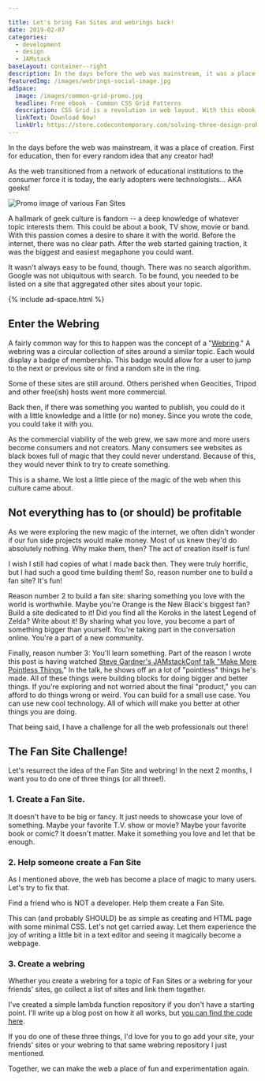 ```yaml
---

title: Let's bring Fan Sites and webrings back!
date: 2019-02-07
categories:
  - development
  - design
  - JAMstack
baseLayout: container--right
description: In the days before the web was mainstream, it was a place of creation. First for education, then for every random idea that any creator had! As the web transitioned from a network of educational institutions to the consumer force it is today, the early adopters were technologists... AKA geeks! 
featuredImg: /images/webrings-social-image.jpg
adSpace: 
  image: /images/common-grid-promo.jpg
  headline: Free ebook - Common CSS Grid Patterns
  description: CSS Grid is a revolution in web layout. With this ebook, I cover 3 design patterns that Grid solves easier, better and more creatively to help push our designs in better directions.
  linkText: Download Now!
  linkUrl: https://store.codecontemporary.com/solving-three-design-problems-with-css-grid/buy
---
```




In the days before the web was mainstream, it was a place of creation. First for education, then for every random idea that any creator had!

As the web transitioned from a network of educational institutions to the consumer force it is today, the early adopters were technologists... AKA geeks!

![Promo image of various Fan Sites](/images/webrings-main-image.jpg)

A hallmark of geek culture is fandom -- a deep knowledge of whatever topic interests them. This could be about a book, TV show, movie or band. With this passion comes a desire to share it with the world. Before the internet, there was no clear path. After the web started gaining traction, it was the biggest and easiest megaphone you could want.

It wasn't always easy to be found, though. There was no search algorithm. Google was not ubiquitous with search. To be found, you needed to be listed on a site that aggregated other sites about your topic.

{% include ad-space.html %}

## Enter the Webring

A fairly common way for this to happen was the concept of a "[Webring](https://en.wikipedia.org/wiki/Webring)." A webring was a circular collection of sites around a similar topic. Each would display a badge of membership. This badge would allow for a user to jump to the next or previous site or find a random site in the ring.

Some of these sites are still around. Others perished when Geocities, Tripod and other free(ish) hosts went more commercial.

Back then, if there was something you wanted to publish, you could do it with a little knowledge and a little (or no) money. Since you wrote the code, you could take it with you.

As the commercial viability of the web grew, we saw more and more users become consumers and not creators. Many consumers see websites as black boxes full of magic that they could never understand. Because of this, they would never think to try to create something.

This is a shame. We lost a little piece of the magic of the web when this culture came about.

## Not everything has to (or should) be profitable

As we were exploring the new magic of the internet, we often didn't wonder if our fun side projects would make money. Most of us knew they'd do absolutely nothing. Why make them, then? The act of creation itself is fun!

I wish I still had copies of what I made back then. They were truly horrific, but I had such a good time building them! So, reason number one to build a fan site? It's fun!

Reason number 2 to build a fan site: sharing something you love with the world is worthwhile. Maybe you're Orange is the New Black's biggest fan? Build a site dedicated to it! Did you find all the Koroks in the latest Legend of Zelda? Write about it! By sharing what you love, you become a part of something bigger than yourself. You're taking part in the conversation online. You're a part of a new community.

Finally, reason number 3: You'll learn something. Part of the reason I wrote this post is having watched [Steve Gardner's JAMstackConf talk "Make More Pointless Things.](https://www.youtube.com/watch?v=q1qSxmfMIcI)" In the talk, he shows off an a lot of "pointless" things he's made. All of these things were building blocks for doing bigger and better things. If you're exploring and not worried about the final "product," you can afford to do things wrong or weird. You can build for a small use case. You can use new cool technology. All of which will make you better at other things you are doing.

That being said, I have a challenge for all the web professionals out there!

## The Fan Site Challenge!

Let's resurrect the idea of the Fan Site and webring! In the next 2 months, I want you to do one of three things (or all three!).

### 1\. Create a Fan Site.

It doesn't have to be big or fancy. It just needs to showcase your love of something. Maybe your favorite T.V. show or movie? Maybe your favorite book or comic? It doesn't matter. Make it something you love and let that be enough.

### 2\. Help someone create a Fan Site

As I mentioned above, the web has become a place of magic to many users. Let's try to fix that.

Find a friend who is NOT a developer. Help them create a Fan Site.

This can (and probably SHOULD) be as simple as creating and HTML page with some minimal CSS. Let's not get carried away. Let them experience the joy of writing a little bit in a text editor and seeing it magically become a webpage.

### 3\. Create a webring

Whether you create a webring for a topic of Fan Sites or a webring for your friends' sites, go collect a list of sites and link them together.

I've created a simple lambda function repository if you don't have a starting point. I'll write up a blog post on how it all works, but [you can find the code here](https://github.com/brob/netlify-webring).

If you do one of these three things, I'd love for you to go add your site, your friends' sites or your webring to that same webring repository I just mentioned. 

Together, we can make the web a place of fun and experimentation again.